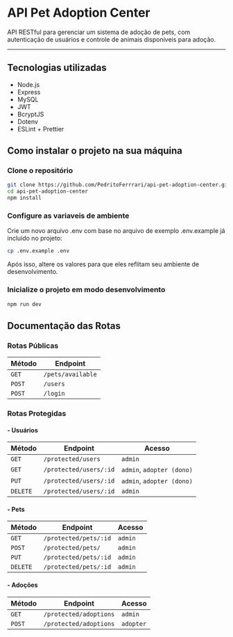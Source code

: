 # API Pet Adoption Center

API RESTful para gerenciar um sistema de adoção de pets, com autenticação de usuários e controle de animais disponíveis para adoção.

---

## Tecnologias utilizadas

- Node.js
- Express
- MySQL
- JWT
- BcryptJS
- Dotenv
- ESLint + Prettier

## Como instalar o projeto na sua máquina

### Clone o repositório

```bash
git clone https://github.com/PedritoFerrrari/api-pet-adoption-center.git
cd api-pet-adoption-center
npm install
```

### Configure as variaveis de ambiente

Crie um novo arquivo .env com base no arquivo de exemplo .env.example já incluído no projeto:

```bash
cp .env.example .env
```

Após isso, altere os valores para que eles reflitam seu ambiente de desenvolvimento.

### Inicialize o projeto em modo desenvolvimento

```bash
npm run dev
```

## Documentação das Rotas

### Rotas Públicas

| Método | Endpoint          |
| ------ | ----------------- |
| `GET`  | `/pets/available` |
| `POST` | `/users`          |
| `POST` | `/login`          |

### Rotas Protegidas

#### - Usuários

| Método   | Endpoint               | Acesso                    |
| -------- | ---------------------- | ------------------------- |
| `GET`    | `/protected/users`     | `admin`                   |
| `GET`    | `/protected/users/:id` | `admin`, `adopter (dono)` |
| `PUT`    | `/protected/users/:id` | `admin`, `adopter (dono)` |
| `DELETE` | `/protected/users/:id` | `admin`                   |

#### - Pets

| Método   | Endpoint              | Acesso  |
| -------- | --------------------- | ------- |
| `GET`    | `/protected/pets/:id` | `admin` |
| `POST`   | `/protected/pets/`    | `admin` |
| `PUT`    | `/protected/pets/:id` | `admin` |
| `DELETE` | `/protected/pets/:id` | `admin` |

#### - Adoções

| Método | Endpoint               | Acesso    |
| ------ | ---------------------- | --------- |
| `GET`  | `/protected/adoptions` | `admin`   |
| `POST` | `/protected/adoptions` | `adopter` |
